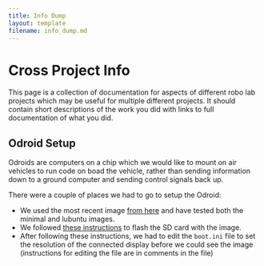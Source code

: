 ```yaml
---
title: Info Dump
layout: template
filename: info_dump.md
--- 
```


# Cross Project Info
This page is a collection of documentation for aspects of different robo lab projects which may be useful for multiple different projects.  It should contain short descriptions of the work you did with links to full documentation of what you did.

## Odroid Setup
Odroids are computers on a chip which we would like to mount on air vehicles to run code on boad the vehicle, rather than sending information down to a ground computer and sending control signals back up.

There were a couple of places we had to go to setup the Odroid:
- We used the most recent image [from here](http://east.us.odroid.in/ubuntu_14.04lts/) and have tested both the minimal and lubuntu images.
- We followed [these instructions](http://odroid.us/mediawiki/index.php?title=Step-by-step_Ubuntu_SD_Card_Setup) to flash the SD card with the image.
- After following these instructions, we had to edit the `boot.ini` file to set the resolution of the connected display before we could see the image (instructions for editing the file are in comments in the file)


